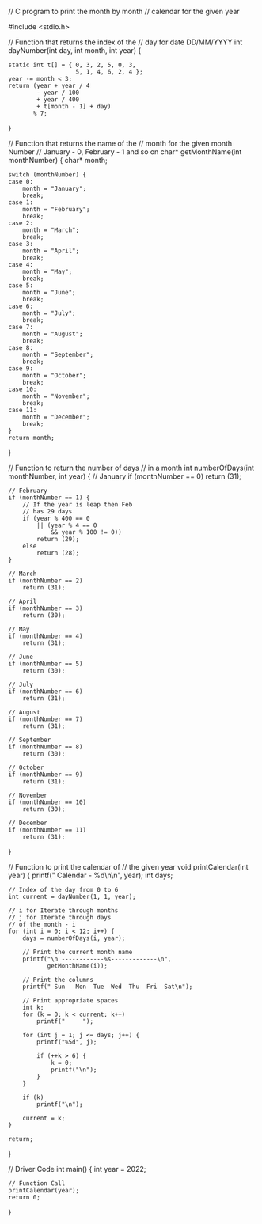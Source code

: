 
// C program to print the month by month
// calendar for the given year
  
#include <stdio.h>
  
// Function that returns the index of the
// day for date DD/MM/YYYY
int dayNumber(int day, int month, int year)
{
  
    static int t[] = { 0, 3, 2, 5, 0, 3,
                       5, 1, 4, 6, 2, 4 };
    year -= month < 3;
    return (year + year / 4
            - year / 100
            + year / 400
            + t[month - 1] + day)
           % 7;
}
  
// Function that returns the name of the
// month for the given month Number
// January - 0, February - 1 and so on
char* getMonthName(int monthNumber)
{
    char* month;
  
    switch (monthNumber) {
    case 0:
        month = "January";
        break;
    case 1:
        month = "February";
        break;
    case 2:
        month = "March";
        break;
    case 3:
        month = "April";
        break;
    case 4:
        month = "May";
        break;
    case 5:
        month = "June";
        break;
    case 6:
        month = "July";
        break;
    case 7:
        month = "August";
        break;
    case 8:
        month = "September";
        break;
    case 9:
        month = "October";
        break;
    case 10:
        month = "November";
        break;
    case 11:
        month = "December";
        break;
    }
    return month;
}
  
// Function to return the number of days
// in a month
int numberOfDays(int monthNumber, int year)
{
    // January
    if (monthNumber == 0)
        return (31);
  
    // February
    if (monthNumber == 1) {
        // If the year is leap then Feb
        // has 29 days
        if (year % 400 == 0
            || (year % 4 == 0
                && year % 100 != 0))
            return (29);
        else
            return (28);
    }
  
    // March
    if (monthNumber == 2)
        return (31);
  
    // April
    if (monthNumber == 3)
        return (30);
  
    // May
    if (monthNumber == 4)
        return (31);
  
    // June
    if (monthNumber == 5)
        return (30);
  
    // July
    if (monthNumber == 6)
        return (31);
  
    // August
    if (monthNumber == 7)
        return (31);
  
    // September
    if (monthNumber == 8)
        return (30);
  
    // October
    if (monthNumber == 9)
        return (31);
  
    // November
    if (monthNumber == 10)
        return (30);
  
    // December
    if (monthNumber == 11)
        return (31);
}
  
// Function to print the calendar of
// the given year
void printCalendar(int year)
{
    printf("     Calendar - %d\n\n", year);
    int days;
  
    // Index of the day from 0 to 6
    int current = dayNumber(1, 1, year);
  
    // i for Iterate through months
    // j for Iterate through days
    // of the month - i
    for (int i = 0; i < 12; i++) {
        days = numberOfDays(i, year);
  
        // Print the current month name
        printf("\n ------------%s-------------\n",
               getMonthName(i));
  
        // Print the columns
        printf(" Sun   Mon  Tue  Wed  Thu  Fri  Sat\n");
  
        // Print appropriate spaces
        int k;
        for (k = 0; k < current; k++)
            printf("     ");
  
        for (int j = 1; j <= days; j++) {
            printf("%5d", j);
  
            if (++k > 6) {
                k = 0;
                printf("\n");
            }
        }
  
        if (k)
            printf("\n");
  
        current = k;
    }
  
    return;
}
  
// Driver Code
int main()
{
    int year = 2022;
  
    // Function Call
    printCalendar(year);
    return 0;
}
